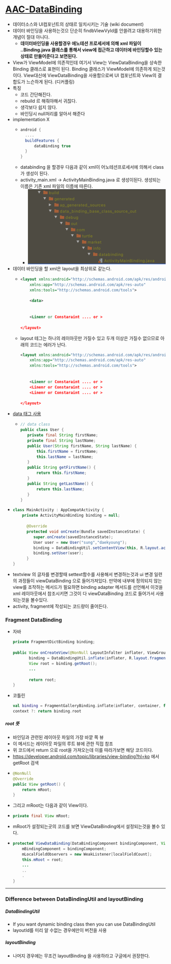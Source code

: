 [AAC-DataBinding](https://developer.android.com/topic/libraries/data-binding?hl=ko)
===
* 데이터소스와 UI컴포넌트의 상태르 일치시키는 기술 (wiki document)
* 데이터 바인딩을 사용하는것으 단순히 findbViewVyId를 안쓸려고 대용하기위한 개념이 절대 아니다.
  * **데이터바인딩을 사용할경우 에노테션 프로세서에 의해 xml 파일이 ..Binding.java 클래스를 통해서 view에 접근하고 데이터에 바인딩할수 있는 상태로 만들어준다고 보면된다.**
* View가 ViewModel에 의존적인데 여기서 View는 ViewDataBinding을 상속한 Binding 클래스로 표현이 된다. Binding 클래스가 ViewModel에 의존하게 되는것이다.
View대신에 ViewDataBinding을 사용함으로써 UI 컴포넌트와 View의 결합도가 느슨하게 된다. (디커플링)
* 특징
  * 코드 간단해진다.
  * rebuild 르 해줘야해서 귀찮다.
  * 생각보다 쉽지 않다.
  * 바인딩시 null처리를 알아서 해준다
* implementation X
  * ```gradle
    android {
      ....
      buildFeatures {
          dataBinding true
      }
    }
  * databinding 을 할경우 다음과 같이 xml이 어노테션프로세서에 의해서 class 가 생성이 된다.
  * activity_main.xml -> ActivityMainBinding.java 로 생성이된다. 생성되는 이름은 기존 xml 파일의 이름에 따른다.
    * ![](img/after_databinding_mainclass.png)
* 데이터 바인딩을 할 xml은 layout을 최상위로 같는다.
  * ```xml
    <layout xmlns:android="http://schemas.android.com/apk/res/android"
        xmlns:app="http://schemas.android.com/apk/res-auto"
        xmlns:tools="http://schemas.android.com/tools">
        
        <data>
        
        
        <Linenr or Constaraint .... or >
    
    </layout>
  * layout 테그는 하나의 레이아웃만 가질수 있고 두개 이상은 가질수 없으므로 아래의 코드는 에러가 난다.
    ```xml
    <layout xmlns:android="http://schemas.android.com/apk/res/android"
        xmlns:app="http://schemas.android.com/apk/res-auto"
        xmlns:tools="http://schemas.android.com/tools">
        
        
        <Linenr or Constaraint .... or >
        <Linenr or Constaraint .... or >
        <Linenr or Constaraint .... or >
    
    </layout>
* [data 태그 사용](https://developer.android.com/topic/libraries/data-binding/expressions?hl=ko#java)
  * ```java
    // data class
    public class User {
       private final String firstName;
       private final String lastName;
       public User(String firstName, String lastName) {
           this.firstName = firstName;
           this.lastName = lastName;
       }
       public String getFirstName() {
           return this.firstName;
       }
       public String getLastName() {
           return this.lastName;
       }
    }

* ```java
  class MainActivity : AppCompatActivity {
      private ActivityMainBinding binding = null;
    
        @Override
        protected void onCreate(Bundle savedInstanceState) {
           super.onCreate(savedInstanceState);
           User user = new User("sung","daekyoung");
           binding = DataBindingUtil.setContentView(this, R.layout.activity_main);
           binding.setUser(user);
        }
  }

* textview 의 글자를 변경할때 settext함수를 사용해서 변경하는것과 ui 변경 일련의 과정들이 viewDataBinding 으로 들어가져있다. 만약에 내부에 정의되지 않는 view를 조작하는 메서드가 필요하면 binding adapter 메서드를 선언해서 이것을 xml 레이아웃에서 참조시키면 그것이 다 viewDataBinding 코드로 들어가서 사용되는것을 볼수있다.
* activity, fragment에 작성되는 코드량이 줄어든다.

### Fragment DataBinding
* 자바
  ```java
  private FragmentDictBinding binding;
 
  public View onCreateView(@NonNull LayoutInfalter inflater, ViewGroup containter, Bundle savedInstance) {
         binding = DataBindingUtil.inflate(inflater, R.layout.fragment_dict, container, false);
         View root = binding.getRoot();
         ...
         
         return root;
  }
* 코틀린
  ```kotlin
  val binding = FragmentGalleryBinding.inflate(inflater, container, false)
  context ?: return binding.root
##### root 뜻
* 바인딩과 관련된 레이아웃 파일의 가장 바깥 쪽 뷰
* 이 메서드는 레이아웃 파일의 루트 뷰에 관한 직접 참조
* 위 코드에서 return 으로 root을 가져오는데 이를 따라가보면 해당 코드이다.
* https://developer.android.com/topic/libraries/view-binding?hl=ko 에서 getRoot 검색
* ```java
  @NonNull
  @Override
  public View getRoot() {
      return mRoot;
  }
* 그리고 mRoot는 다음과 같이 View이다.
* ```java
  private final View mRoot;
* mRoot가 설정되는곳의 코드를 보면 ViewDataBinding에서 설정되는것을 볼수 있다.
* ```java
  protected ViewDataBinding(DataBindingComponent bindingComponent, View root, int localFieldCount) {
      mBindingComponent = bindingComponent;
      mLocalFieldObservers = new WeakListener[localFieldCount];
      this.mRoot = root;
      ...
      ..
      .
  }
---
### Difference between DataBindingUtil and layoutBinding
##### DataBindingUtil
* If you want dynamic binding class then you can use DataBindingUtil
* layoutId를 미리 알 수없는 경우에만이 버전을 사용
##### layoutBinding
* 나머지 경우에는 무조건 layoutBinding 을 사용하라고 구글에서 권장한다.
    
         
